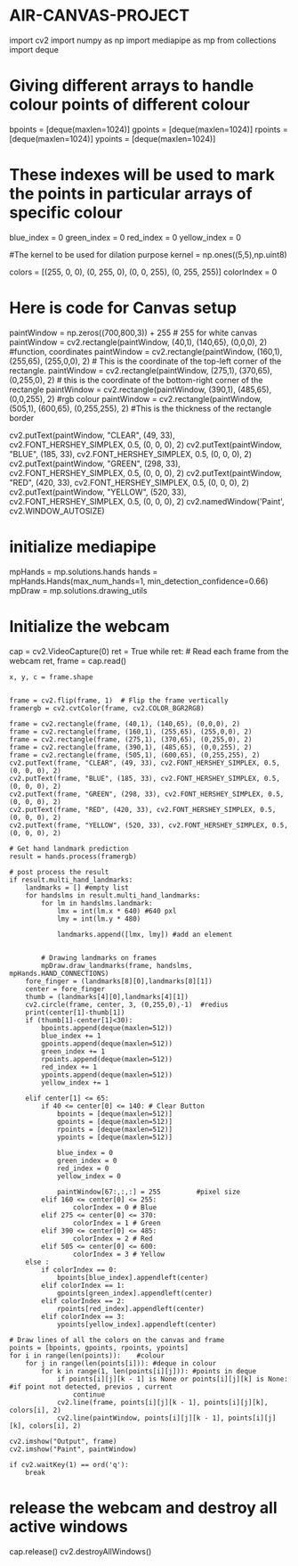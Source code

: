 # AIR-CANVAS-PROJECT
import cv2
import numpy as np
import mediapipe as mp
from collections import deque


# Giving different arrays to handle colour points of different colour
bpoints = [deque(maxlen=1024)]
gpoints = [deque(maxlen=1024)]
rpoints = [deque(maxlen=1024)]
ypoints = [deque(maxlen=1024)]


# These indexes will be used to mark the points in particular arrays of specific colour
blue_index = 0
green_index = 0
red_index = 0
yellow_index = 0

#The kernel to be used for dilation purpose 
kernel = np.ones((5,5),np.uint8)

colors = [(255, 0, 0), (0, 255, 0), (0, 0, 255), (0, 255, 255)]
colorIndex = 0

# Here is code for Canvas setup
paintWindow = np.zeros((700,800,3)) + 255      # 255 for white canvas 
paintWindow = cv2.rectangle(paintWindow, (40,1), (140,65), (0,0,0), 2)        #function, coordinates
paintWindow = cv2.rectangle(paintWindow, (160,1), (255,65), (255,0,0), 2) #  This is the coordinate of the top-left corner of the rectangle.
paintWindow = cv2.rectangle(paintWindow, (275,1), (370,65), (0,255,0), 2) # this is the coordinate of the bottom-right corner of the rectangle
paintWindow = cv2.rectangle(paintWindow, (390,1), (485,65), (0,0,255), 2) #rgb colour 
paintWindow = cv2.rectangle(paintWindow, (505,1), (600,65), (0,255,255), 2) #This is the thickness of the rectangle border 

cv2.putText(paintWindow, "CLEAR", (49, 33), cv2.FONT_HERSHEY_SIMPLEX, 0.5, (0, 0, 0), 2)
cv2.putText(paintWindow, "BLUE", (185, 33), cv2.FONT_HERSHEY_SIMPLEX, 0.5, (0, 0, 0), 2)
cv2.putText(paintWindow, "GREEN", (298, 33), cv2.FONT_HERSHEY_SIMPLEX, 0.5, (0, 0, 0), 2)
cv2.putText(paintWindow, "RED", (420, 33), cv2.FONT_HERSHEY_SIMPLEX, 0.5, (0, 0, 0), 2)
cv2.putText(paintWindow, "YELLOW", (520, 33), cv2.FONT_HERSHEY_SIMPLEX, 0.5, (0, 0, 0), 2)
cv2.namedWindow('Paint', cv2.WINDOW_AUTOSIZE)


# initialize mediapipe
mpHands = mp.solutions.hands
hands = mpHands.Hands(max_num_hands=1, min_detection_confidence=0.66)
mpDraw = mp.solutions.drawing_utils


# Initialize the webcam
cap = cv2.VideoCapture(0)
ret = True
while ret:
    # Read each frame from the webcam
    ret, frame = cap.read()

    x, y, c = frame.shape

   
    frame = cv2.flip(frame, 1)  # Flip the frame vertically
    framergb = cv2.cvtColor(frame, cv2.COLOR_BGR2RGB)

    frame = cv2.rectangle(frame, (40,1), (140,65), (0,0,0), 2)
    frame = cv2.rectangle(frame, (160,1), (255,65), (255,0,0), 2)
    frame = cv2.rectangle(frame, (275,1), (370,65), (0,255,0), 2)
    frame = cv2.rectangle(frame, (390,1), (485,65), (0,0,255), 2)
    frame = cv2.rectangle(frame, (505,1), (600,65), (0,255,255), 2)
    cv2.putText(frame, "CLEAR", (49, 33), cv2.FONT_HERSHEY_SIMPLEX, 0.5, (0, 0, 0), 2)
    cv2.putText(frame, "BLUE", (185, 33), cv2.FONT_HERSHEY_SIMPLEX, 0.5, (0, 0, 0), 2)
    cv2.putText(frame, "GREEN", (298, 33), cv2.FONT_HERSHEY_SIMPLEX, 0.5, (0, 0, 0), 2)
    cv2.putText(frame, "RED", (420, 33), cv2.FONT_HERSHEY_SIMPLEX, 0.5, (0, 0, 0), 2)
    cv2.putText(frame, "YELLOW", (520, 33), cv2.FONT_HERSHEY_SIMPLEX, 0.5, (0, 0, 0), 2)

    # Get hand landmark prediction
    result = hands.process(framergb)

    # post process the result
    if result.multi_hand_landmarks:
        landmarks = [] #empty list 
        for handslms in result.multi_hand_landmarks:
            for lm in handslms.landmark:
                lmx = int(lm.x * 640) #640 pxl 
                lmy = int(lm.y * 480)

                landmarks.append([lmx, lmy]) #add an element 


            # Drawing landmarks on frames
            mpDraw.draw_landmarks(frame, handslms, mpHands.HAND_CONNECTIONS)
        fore_finger = (landmarks[8][0],landmarks[8][1])
        center = fore_finger
        thumb = (landmarks[4][0],landmarks[4][1])
        cv2.circle(frame, center, 3, (0,255,0),-1)  #redius 
        print(center[1]-thumb[1])
        if (thumb[1]-center[1]<30):
            bpoints.append(deque(maxlen=512))
            blue_index += 1
            gpoints.append(deque(maxlen=512))
            green_index += 1
            rpoints.append(deque(maxlen=512))
            red_index += 1
            ypoints.append(deque(maxlen=512))
            yellow_index += 1

        elif center[1] <= 65:
            if 40 <= center[0] <= 140: # Clear Button
                bpoints = [deque(maxlen=512)]
                gpoints = [deque(maxlen=512)]
                rpoints = [deque(maxlen=512)]
                ypoints = [deque(maxlen=512)]

                blue_index = 0
                green_index = 0
                red_index = 0
                yellow_index = 0

                paintWindow[67:,:,:] = 255         #pixel size
            elif 160 <= center[0] <= 255:
                    colorIndex = 0 # Blue
            elif 275 <= center[0] <= 370:
                    colorIndex = 1 # Green
            elif 390 <= center[0] <= 485:
                    colorIndex = 2 # Red
            elif 505 <= center[0] <= 600:
                    colorIndex = 3 # Yellow
        else :
            if colorIndex == 0:
                bpoints[blue_index].appendleft(center)
            elif colorIndex == 1:
                gpoints[green_index].appendleft(center)
            elif colorIndex == 2:
                rpoints[red_index].appendleft(center)
            elif colorIndex == 3:
                ypoints[yellow_index].appendleft(center)
                
    # Draw lines of all the colors on the canvas and frame
    points = [bpoints, gpoints, rpoints, ypoints]
    for i in range(len(points)):    #colour 
        for j in range(len(points[i])): #deque in colour
            for k in range(1, len(points[i][j])): #points in deque
                if points[i][j][k - 1] is None or points[i][j][k] is None: #if point not detected, previos , current
                    continue
                cv2.line(frame, points[i][j][k - 1], points[i][j][k], colors[i], 2)  
                cv2.line(paintWindow, points[i][j][k - 1], points[i][j][k], colors[i], 2)

    cv2.imshow("Output", frame) 
    cv2.imshow("Paint", paintWindow)

    if cv2.waitKey(1) == ord('q'):
        break

# release the webcam and destroy all active windows
cap.release()
cv2.destroyAllWindows()
